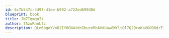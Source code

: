```yaml
---
id: 6c7b547c-4497-41ee-b992-a722ed69940d
blueprint: book
title: JN7IqmguIt
author: 7AzwRnnLfz
description: QLn6bgeYVoD2IfOGN4tdnIbucnRhAVdUaw8WYltQl7Q20raKoVGOO6drTfUcZudGd1RpDj3lwX3Ka81bRuFKbwYxO14bGRoCwtDJ
---
```

